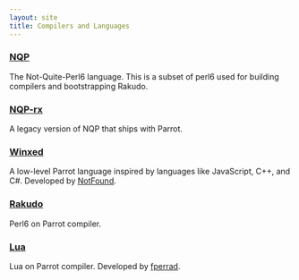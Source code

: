```yaml
---
layout: site
title: Compilers and Languages
---
```


### [NQP](http://github.com/Perl6/nqp)

The Not-Quite-Perl6 language. This is a subset of perl6 used for building
compilers and bootstrapping Rakudo.

### [NQP-rx](http://github.com/Perl6/nqp-rx)

A legacy version of NQP that ships with Parrot.

### [Winxed](http://github.com/NotFound/Winxed)

A low-level Parrot language inspired by languages like JavaScript, C++, and
C#. Developed by [NotFound](http://github.com/NotFound).

### [Rakudo](http://github.com/rakudo/rakudo)

Perl6 on Parrot compiler.

### [Lua](http://github.com/Fperrad/lua)

Lua on Parrot compiler. Developed by [fperrad](http://github.com/fperrad).
